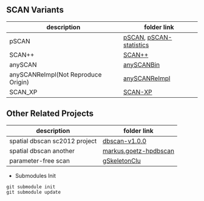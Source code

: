 ## SCAN Variants

description | folder link
--- | ---
pSCAN  | [pSCAN](https://github.com/LijunChang/pSCAN), [pSCAN-statistics](pSCAN-statistics)
SCAN++ | [SCAN++](scan_plus2)
anySCAN | [anySCANBin](anySCANBin)
anySCANReImpl(Not Reproduce Origin) | [anySCANReImpl](anySCANReImpl)
SCAN_XP | [SCAN-XP](SCAN_XP)

## Other Related Projects

description | folder link
--- | ---
spatial dbscan sc2012 project | [dbscan-v1.0.0](other-projects/dbscan-v1.0.0)
spatial dbscan another | [markus.goetz-hpdbscan](other-projects/markus.goetz-hpdbscan)
parameter-free scan | [gSkeletonClu](other-projects/gSkeletonClu)

* Submodules Init

```
git submodule init
git submodule update
```
